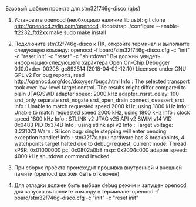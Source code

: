 Базовый шаблон проекта для stm32f746g-disco (qbs)

1. Установите openocd (необходимо наличие lib usb):
git clone http://openocd.zylin.com/openocd
./bootstrap
./configure --enable-ft2232_ftd2xx
make
sudo make install

2. Подключите stm32f746g-disco к ПК, откройте терминал и выполните следующую команду:
openocd -f board/stm32f746g-disco.cfg -c "init" -c "reset init" -c "reset" -c "shutdown"
Вы должны увидеть информацию следующего характера
Open On-Chip Debugger 0.10.0+dev-00208-gc892814 (2018-04-02-12:10) 
Licensed under GNU GPL v2 
For bug reports, read 
    http://openocd.org/doc/doxygen/bugs.html 
Info : The selected transport took over low-level target control. The results might differ compared to plain JTAG/SWD 
adapter speed: 2000 kHz 
adapter_nsrst_delay: 100 
srst_only separate srst_nogate srst_open_drain connect_deassert_srst 
Info : Unable to match requested speed 2000 kHz, using 1800 kHz 
Info : Unable to match requested speed 2000 kHz, using 1800 kHz 
Info : clock speed 1800 kHz 
Info : STLINK v2 JTAG v25 API v2 SWIM v14 VID 0x0483 PID 0x374B 
Info : using stlink api v2 
Info : Target voltage: 3.231073 
Warn : Silicon bug: single stepping will enter pending exception handler! 
Info : stm32f7x.cpu: hardware has 8 breakpoints, 4 watchpoints 
target halted due to debug-request, current mode: Thread  
xPSR: 0x01000000 pc: 0x0802a0b8 msp: 0x2004c000 
adapter speed: 4000 kHz 
shutdown command invoked

3. При сборке проекта происходит прошивка внутренней и внешней памяти (openocd должен быть отключен)

4. Для отладки должен быть выбран debug режим и запущен openocd, для запуска выполните команду в терминале:
openocd -f board/stm32f746g-disco.cfg -c "init" -c "reset init"

